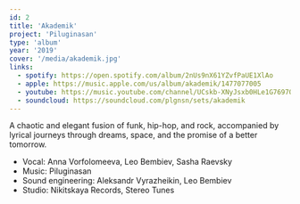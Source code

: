 ```yaml
---
id: 2
title: 'Akademik'
project: 'Piluginasan'
type: 'album'
year: '2019'
cover: '/media/akademik.jpg'
links:
  - spotify: https://open.spotify.com/album/2nUs9nX61YZvfPaUE1XlAo
  - apple: https://music.apple.com/us/album/akademik/1477077005
  - youtube: https://music.youtube.com/channel/UCskb-XNyJsxb0HLe1G7697Q
  - soundcloud: https://soundcloud.com/plgnsn/sets/akademik
---
```


A chaotic and elegant fusion of funk, hip-hop, and rock, 
accompanied by lyrical journeys through dreams, space, 
and the promise of a better tomorrow.


- Vocal: Anna Vorfolomeeva, Leo Bembiev, Sasha Raevsky
- Music: Piluginasan 
- Sound engineering: Aleksandr Vyrazheikin, Leo Bembiev 
- Studio: Nikitskaya Records, Stereo Tunes  
